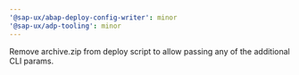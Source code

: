 ```yaml
---
'@sap-ux/abap-deploy-config-writer': minor
'@sap-ux/adp-tooling': minor
---
```


Remove archive.zip from deploy script to allow passing any of the additional CLI params.
